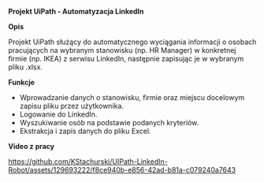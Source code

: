 **Projekt UiPath - Automatyzacja LinkedIn**

**Opis**

Projekt UiPath służący do automatycznego wyciągania informacji o osobach pracujących na wybranym stanowisku (np. HR Manager) w konkretnej firmie (np. IKEA) z serwisu LinkedIn, następnie zapisując je w wybranym pliku .xlsx.

**Funkcje**
- Wprowadzanie danych o stanowisku, firmie oraz miejscu docelowym zapisu pliku przez użytkownika.
- Logowanie do LinkedIn.
- Wyszukiwanie osób na podstawie podanych kryteriów.
- Ekstrakcja i zapis danych do pliku Excel.

**Video z pracy**

https://github.com/KStachurski/UIPath-LinkedIn-Robot/assets/129693222/f8ce940b-e856-42ad-b81a-c079240a7643

